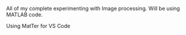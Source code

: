 All of my complete experimenting with Image processing.
Will be using MATLAB code.

Using MatTer for VS Code